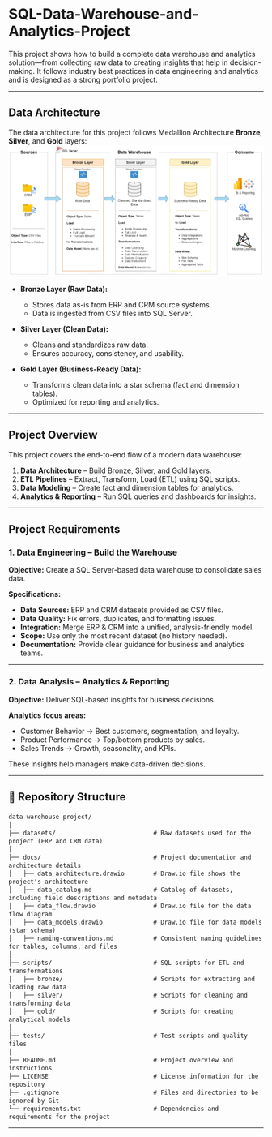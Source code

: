 # SQL-Data-Warehouse-and-Analytics-Project
This project shows how to build a complete data warehouse and analytics solution—from collecting raw data to creating insights that help in decision-making. It follows industry best practices in data engineering and analytics and is designed as a strong portfolio project.

---

## Data Architecture
The data architecture for this project follows Medallion Architecture **Bronze**, **Silver**, and **Gold** layers:
![Data Architecture](docs/data_architecture.png)

- **Bronze Layer (Raw Data):**  
  - Stores data as-is from ERP and CRM source systems.  
  - Data is ingested from CSV files into SQL Server.  

- **Silver Layer (Clean Data):**  
  - Cleans and standardizes raw data.  
  - Ensures accuracy, consistency, and usability.  

- **Gold Layer (Business-Ready Data):**  
  - Transforms clean data into a star schema (fact and dimension tables).  
  - Optimized for reporting and analytics.  

---

## Project Overview

This project covers the end-to-end flow of a modern data warehouse:

1. **Data Architecture** – Build Bronze, Silver, and Gold layers.  
2. **ETL Pipelines** – Extract, Transform, Load (ETL) using SQL scripts.  
3. **Data Modeling** – Create fact and dimension tables for analytics.  
4. **Analytics & Reporting** – Run SQL queries and dashboards for insights.  

---

## Project Requirements

### 1. Data Engineering – Build the Warehouse
**Objective:** Create a SQL Server-based data warehouse to consolidate sales data.  

**Specifications:**  
- **Data Sources:** ERP and CRM datasets provided as CSV files.  
- **Data Quality:** Fix errors, duplicates, and formatting issues.  
- **Integration:** Merge ERP & CRM into a unified, analysis-friendly model.  
- **Scope:** Use only the most recent dataset (no history needed).  
- **Documentation:** Provide clear guidance for business and analytics teams.  

---

### 2. Data Analysis – Analytics & Reporting
**Objective:** Deliver SQL-based insights for business decisions.  

**Analytics focus areas:**  
- Customer Behavior → Best customers, segmentation, and loyalty.  
- Product Performance → Top/bottom products by sales.  
- Sales Trends → Growth, seasonality, and KPIs.  

These insights help managers make data-driven decisions.  

---
## 📂 Repository Structure
```
data-warehouse-project/
│
├── datasets/                           # Raw datasets used for the project (ERP and CRM data)
│
├── docs/                               # Project documentation and architecture details                     
│   ├── data_architecture.drawio        # Draw.io file shows the project's architecture
│   ├── data_catalog.md                 # Catalog of datasets, including field descriptions and metadata
│   ├── data_flow.drawio                # Draw.io file for the data flow diagram
│   ├── data_models.drawio              # Draw.io file for data models (star schema)
│   ├── naming-conventions.md           # Consistent naming guidelines for tables, columns, and files
│
├── scripts/                            # SQL scripts for ETL and transformations
│   ├── bronze/                         # Scripts for extracting and loading raw data
│   ├── silver/                         # Scripts for cleaning and transforming data
│   ├── gold/                           # Scripts for creating analytical models
│
├── tests/                              # Test scripts and quality files
│
├── README.md                           # Project overview and instructions
├── LICENSE                             # License information for the repository
├── .gitignore                          # Files and directories to be ignored by Git
└── requirements.txt                    # Dependencies and requirements for the project
```
---


